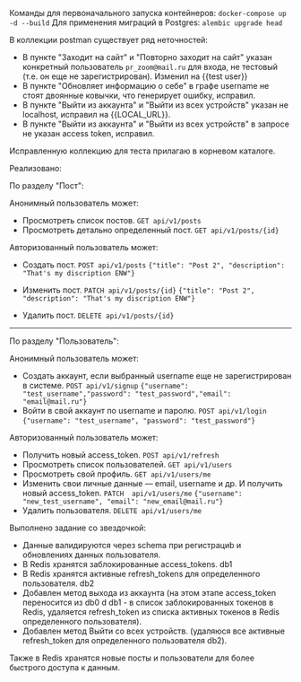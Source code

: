 Команды для первоначального запуска контейнеров:
`docker-compose up -d --build`
Для применения миграций в Postgres:
`alembic upgrade head`

В коллекции postman существует ряд неточностей:

- В пункте "Заходит на сайт" и "Повторно заходит на сайт"  указан конкретный пользователь `pr_zoom@mail.ru` для входа, не тестовый (т.е. он еще не зарегистрирован). Изменил на {{test user}}
- В пункте "Обновляет информацию о себе" в графе username не стоят двоянные ковычки, что генерирует ошибку, исправил.
- В пункте "Выйти из аккаунта" и "Выйти из всех устройств" указан не localhost, исправил на {{LOCAL_URL}}.
- В пункте "Выйти из аккаунта" и "Выйти из всех устройств" в запросе не указан access token, исправил.

Исправленную коллекцию для теста прилагаю в корневом каталоге.


Реализовано:

По разделу "Пост":

Анонимный пользователь может:

- Просмотреть список постов. 
`GET api/v1/posts`
- Просмотреть детально определенный пост.
`GET api/v1/posts/{id}`

Авторизованный пользователь может:

- Создать пост. `POST api/v1/posts`
`{"title": "Post 2", "description": "That's my discription ENW"}`

- Изменить пост. `PATCH api/v1/posts/{id}`
`{"title": "Post 2", "description": "That's my discription ENW"}`

- Удалить пост. `DELETE api/v1/posts/{id}`
____________________
По разделу "Пользователь":

Анонимный пользователь может:
- Создать аккаунт, если выбранный username еще не зарегистрирован в системе. `POST api/v1/signup` 
`{"username": "test_username","password": "test_password","email": "email@mail.ru"}`
- Войти в свой аккаунт по username и паролю. `POST api/v1/login`
`{"username": "test_username", "password": "test_password"}`

Авторизованный пользователь может:
- Получить новый access_token. `POST api/v1/refresh` 
- Просмотреть список пользователей. `GET api/v1/users`
- Просмотреть свой профиль. `GET api/v1/users/me`
- Изменить свои личные данные — email, username и др. И получить новый access_token. `PATCH  api/v1/users/me`
`{"username": "new_test_username", "email": "new_email@mail.ru"}`
- Удалить пользователя. `DELETE api/v1/users/me` 

Выполнено задание со звездочкой:
- Данные валидируются через schema при регистрациb и обновлениях данных пользователя.
- В Redis хранятся заблокированные access_tokens. db1
- В Redis хранятся активные refresh_tokens для определенного пользователя. db2
- Добавлен метод выхода из аккаунта (на этом этапе access_token переносится из db0 d db1 - в список заблокированных токенов в Redis, удаляется refresh_token из списка активных токенов в Redis определенного пользователя).
- Добавлен метод Выйти со всех устройств. (удаляюся все активные refresh_token для определенного
пользователя db2). 

Также в Redis хранятся новые посты и пользователи для более быстрого доступа к данным.